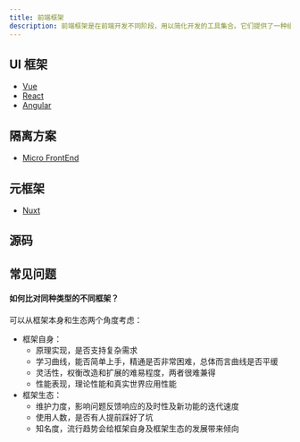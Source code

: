 ```yaml
---
title: 前端框架
description: 前端框架是在前端开发不同阶段，用以简化开发的工具集合。它们提供了一种组织代码的方式，使得开发者可以专注于业务逻辑，而不是底层的技术细节。
---
```


## UI 框架

* [Vue](/maps/_framework/ui/vue)
* [React](/maps/_framework/ui/react)
* [Angular](/maps/_framework/ui/angular)

## 隔离方案

* [Micro FrontEnd](/maps/_framework/micro-fe)

## 元框架

* [Nuxt](https://dev.to/jacobandrewsky/improving-performance-of-nuxt-with-fontaine-5dim)

## 源码

<!-- * [Source Codes](/maps/_source-code) -->

## 常见问题

#### 如何比对同种类型的不同框架？

可以从框架本身和生态两个角度考虑：

* 框架自身：
  * 原理实现，是否支持复杂需求
  * 学习曲线，能否简单上手，精通是否非常困难，总体而言曲线是否平缓
  * 灵活性，权衡改造和扩展的难易程度，两者很难兼得
  * 性能表现，理论性能和真实世界应用性能
* 框架生态：
  * 维护力度，影响问题反馈响应的及时性及新功能的迭代速度
  * 使用人数，是否有人提前踩好了坑
  * 知名度，流行趋势会给框架自身及框架生态的发展带来倾向
